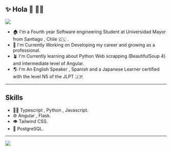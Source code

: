 ## ✨ Hola 👋 🧑‍💻 
<img  src="./Githubmd.svg">

- 🏠  I'm a Fourth year Software engineering Student at Universidad Mayor from Santiago , Chile 🇨🇱 .
- 🔭  I'm Currently Working on Developing my career and growing as a professional.
- 🪴  I'm Currently learning about Python Web scrapping (BeautifulSoup 4) and Intermediate level of Angular.
- 🌎  I'm An English Speaker , Spanish and a Japanese Learner certified with the level N5 of the JLPT 🇯🇵 

<hr>

## Skills

* 🧑‍💻 Typescript , Python , Javascript.
* ⚙️ Angular , Flask.
* 👁 Tailwind CSS.
* 💽 PostgreSQL.

<hr>

<a href="https://twitter.com/jcotedaruma" ><img src="https://img.shields.io/twitter/follow/jcotedaruma.svg?style=social" /> </a>

